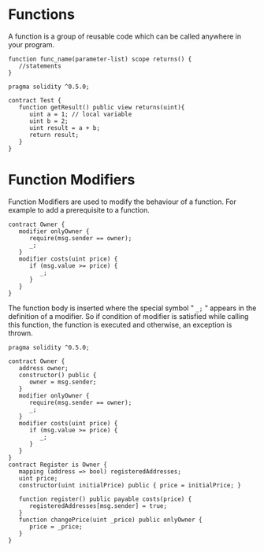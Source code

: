 # Functions

A function is a group of reusable code which can be called anywhere in your program.

```solidity
function func_name(parameter-list) scope returns() {
   //statements
}
```

```solidity
pragma solidity ^0.5.0;

contract Test {
   function getResult() public view returns(uint){
      uint a = 1; // local variable
      uint b = 2;
      uint result = a + b;
      return result;
   } 
}
```

# **Function Modifiers**

Function Modifiers are used to modify the behaviour of a function. For example to add a prerequisite to a function.

```solidity
contract Owner {
   modifier onlyOwner {
      require(msg.sender == owner);
      _;
   }
   modifier costs(uint price) {
      if (msg.value >= price) {
         _;
      }
   }
}
```

The function body is inserted where the special symbol " `_;` " appears in the definition of a modifier. So if condition of modifier is satisfied while calling this function, the function is executed and otherwise, an exception is thrown.

```solidity
pragma solidity ^0.5.0;

contract Owner {
   address owner;
   constructor() public {
      owner = msg.sender;
   }
   modifier onlyOwner {
      require(msg.sender == owner);
      _;
   }
   modifier costs(uint price) {
      if (msg.value >= price) {
         _;
      }
   }
}
contract Register is Owner {
   mapping (address => bool) registeredAddresses;
   uint price;
   constructor(uint initialPrice) public { price = initialPrice; }
   
   function register() public payable costs(price) {
      registeredAddresses[msg.sender] = true;
   }
   function changePrice(uint _price) public onlyOwner {
      price = _price;
   }
}
```